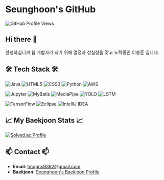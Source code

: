 # Seunghoon's GitHub

![GitHub Profile Views](https://komarev.com/ghpvc/?username=yourusername&color=brightgreen)

## Hi there 👋

안녕하십니까 웹 개발자가 되기 위해 열정과 성실성을 갖고 노력중인 이승훈 입니다. 

## 🛠️ Tech Stack 🛠️

![Java](https://img.shields.io/badge/Java-007396?logo=java&logoColor=white&style=flat)
![HTML5](https://img.shields.io/badge/HTML5-E34F26?logo=html5&logoColor=white&style=flat)
![CSS3](https://img.shields.io/badge/CSS3-1572B6?logo=css3&logoColor=white&style=flat)
![Python](https://img.shields.io/badge/Python-3776AB?logo=python&logoColor=white&style=flat)
![AWS](https://img.shields.io/badge/AWS-232F3E?logo=amazon-aws&logoColor=white&style=flat)

![Jupyter](https://img.shields.io/badge/Jupyter-F37626?logo=jupyter&logoColor=white&style=flat)
![MyBatis](https://img.shields.io/badge/MyBatis-5C2D91?logoColor=white&style=flat)
![MediaPipe](https://img.shields.io/badge/MediaPipe-FF6F00?logoColor=white&style=flat)
![YOLO](https://img.shields.io/badge/YOLO-00FFFF?logoColor=white&style=flat)
![LSTM](https://img.shields.io/badge/LSTM-FF9E0F?logoColor=white&style=flat)

![TensorFlow](https://img.shields.io/badge/TensorFlow-FF6F00?logo=tensorflow&logoColor=white&style=flat)
![Eclipse](https://img.shields.io/badge/Eclipse-2C2255?logo=eclipse&logoColor=white&style=flat)
![IntelliJ IDEA](https://img.shields.io/badge/IntelliJ_IDEA-000000?logo=intellij-idea&logoColor=white&style=flat)

## 📈 My Baekjoon Stats 📈

[![Solved.ac Profile](http://mazassumnida.wtf/api/v2/generate_badge?boj=asdf9392)](https://solved.ac/asdf9392)

## 📫 Contact 📫

- **Email**: tmdgns9392@gmail.com
- **Baekjoon**: [Seunghoon's Baekjoon Profile](https://www.acmicpc.net/user/asdf9392)


